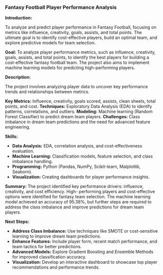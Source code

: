 ### Fantasy Football Player Performance Analysis

 **Introduction:**
 
  To analyze and predict player performance in Fantasy Football, focusing on metrics like influence, 
  creativity, goals, assists, and total points. The ultimate goal is to identify cost-effective players, 
  build an optimal team, and explore predictive models for team selection.

**Goal:**
    To analyze player performance metrics, such as influence, creativity, goals, assists, and total 
 points, to identify the best players for building a cost-effective fantasy football team. The project 
 also aims to implement machine learning models for predicting high-performing players.
  
**Description:**

   The project involves analyzing player data to uncover key performance trends and relationships 
    between metrics.
    
 **Key Metrics:** Influence, creativity, goals scored, assists, clean sheets, total points, and cost.
 **Techniques:** Exploratory Data Analysis (EDA) to identify patterns, correlations, and outliers.
 **Modeling:** Machine learning (Random Forest Classifier) to predict dream team players.
 **Challenges:** Class imbalance in dream team predictions and the need for advanced feature engineering.
     
**Skills:**

  - **Data Analysis:** EDA, correlation analysis, and cost-effectiveness evaluation.
  - **Machine Learning:** Classification models, feature selection, and class imbalance handling.
  - **Programming:** Python (Pandas, NumPy, Scikit-learn, Matplotlib, Seaborn).
  - **Visualization:** Creating dashboards for player performance insights.
    
**Summary:**
     The project identified key performance drivers: influence, creativity, and cost efficiency. High- 
   performing players and cost-effective options were identified for fantasy team selection. The machine 
   learning model achieved an accuracy of 95.38%, but further steps are required to address the class 
   imbalance and improve predictions for dream team players.

**Next Steps:**
  - **Address Class Imbalance:** Use techniques like SMOTE or cost-sensitive learning to improve dream 
     team predictions.
  - **Enhance Features:** Include player form, recent match performance, and team tactics for better 
     predictions.
  - **Advanced Models:** Explore Gradient Boosting and Ensemble Methods for improved classification 
     accuracy.
  - **Visualization:** Develop an interactive dashboard to showcase top player recommendations and 
     performance trends.

